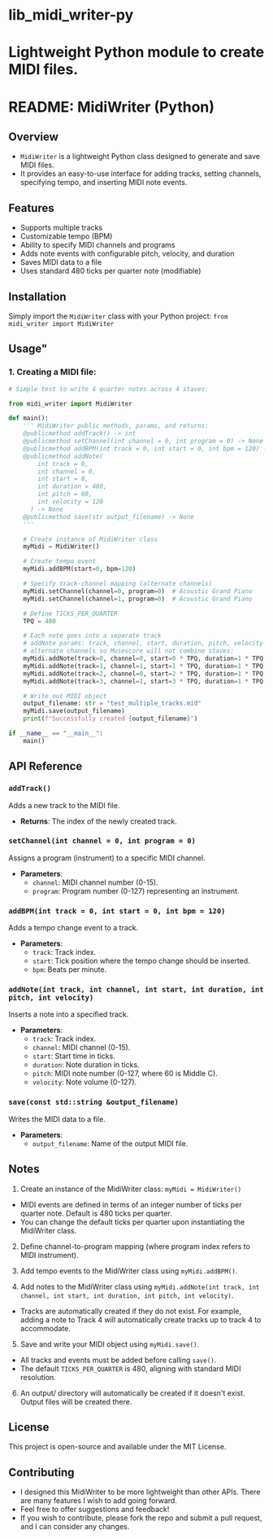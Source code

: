 # lib_midi_writer-py
Lightweight Python module to create MIDI files.
=======
# README: MidiWriter (Python)

## Overview
- `MidiWriter` is a lightweight Python class designed to generate and save MIDI files.
- It provides an easy-to-use interface for adding tracks, setting channels, specifying tempo, and inserting MIDI note events.

## Features
- Supports multiple tracks
- Customizable tempo (BPM)
- Ability to specify MIDI channels and programs
- Adds note events with configurable pitch, velocity, and duration
- Saves MIDI data to a file
- Uses standard 480 ticks per quarter note (modifiable)

## Installation
Simply import the `MidiWriter` class with your Python project:
`from midi_writer import MidiWriter`

## Usage"
### 1. Creating a MIDI file:
```python
# Simple test to write 4 quarter notes across 4 staves:

from midi_writer import MidiWriter

def main():
    ''' MidiWriter public methods, params, and returns:
    @publicmethod addTrack() -> int
    @publicmethod setChannel(int channel = 0, int program = 0) -> None
    @publicmethod addBPM(int track = 0, int start = 0, int bpm = 120) -> None
    @publicmethod addNote(
        int track = 0,
        int channel = 0, 
        int start = 0,
        int duration = 480,
        int pitch = 60,
        int velocity = 120
      ) -> None
    @publicmethod save(str output_filename) -> None
    '''

    # Create instance of MidiWriter class
    myMidi = MidiWriter()

    # Create tempo event
    myMidi.addBPM(start=0, bpm=120)

    # Specify track-channel mapping (alternate channels)
    myMidi.setChannel(channel=0, program=0)  # Acoustic Grand Piano
    myMidi.setChannel(channel=1, program=0)  # Acoustic Grand Piano

    # Define TICKS_PER_QUARTER
    TPQ = 480

    # Each note goes into a separate track
    # addNote params: track, channel, start, duration, pitch, velocity
    # alternate channels so Musescore will not combine staves:
    myMidi.addNote(track=0, channel=0, start=0 * TPQ, duration=1 * TPQ, pitch=60, velocity=120)
    myMidi.addNote(track=1, channel=1, start=1 * TPQ, duration=1 * TPQ, pitch=62, velocity=120)
    myMidi.addNote(track=2, channel=0, start=2 * TPQ, duration=1 * TPQ, pitch=64, velocity=120)
    myMidi.addNote(track=3, channel=1, start=3 * TPQ, duration=1 * TPQ, pitch=65, velocity=120)

    # Write out MIDI object
    output_filename: str = "test_multiple_tracks.mid"
    myMidi.save(output_filename)
    print(f"Successfully created {output_filename}")

if __name__ == "__main__":
    main()

```

## API Reference

### `addTrack()`
Adds a new track to the MIDI file.
- **Returns**: The index of the newly created track.

### `setChannel(int channel = 0, int program = 0)`
Assigns a program (instrument) to a specific MIDI channel.
- **Parameters**:
  - `channel`: MIDI channel number (0-15).
  - `program`: Program number (0-127) representing an instrument.

### `addBPM(int track = 0, int start = 0, int bpm = 120)`
Adds a tempo change event to a track.
- **Parameters**:
  - `track`: Track index.
  - `start`: Tick position where the tempo change should be inserted.
  - `bpm`: Beats per minute.

### `addNote(int track, int channel, int start, int duration, int pitch, int velocity)`
Inserts a note into a specified track.
- **Parameters**:
  - `track`: Track index.
  - `channel`: MIDI channel (0-15).
  - `start`: Start time in ticks.
  - `duration`: Note duration in ticks.
  - `pitch`: MIDI note number (0-127, where 60 is Middle C).
  - `velocity`: Note volume (0-127).

### `save(const std::string &output_filename)`
Writes the MIDI data to a file.
- **Parameters**:
  - `output_filename`: Name of the output MIDI file.

## Notes
1. Create an instance of the MidiWriter class: `myMidi = MidiWriter()`
- MIDI events are defined in terms of an integer number of ticks per quarter note. Default is 480 ticks per quarter.
- You can change the default ticks per quarter upon instantiating the MidiWriter class.

2. Define channel-to-program mapping (where program index refers to MIDI instrument).

3. Add tempo events to the MidiWriter class using `myMidi.addBPM()`.

4. Add notes to the MidiWriter class using `myMidi.addNote(int track, int channel, int start, int duration, int pitch, int velocity)`.
- Tracks are automatically created if they do not exist. For example, adding a note to Track 4 will automatically create tracks up to track 4 to accommodate.

5. Save and write your MIDI object using `myMidi.save()`.
- All tracks and events must be added before calling `save()`.
- The default `TICKS_PER_QUARTER` is 480, aligning with standard MIDI resolution.

6. An output/ directory will automatically be created if it doesn't exist. Output files will be created there.

## License
This project is open-source and available under the MIT License.

## Contributing
- I designed this MidiWriter to be more lightweight than other APIs. There are many features I wish to add going forward.
- Feel free to offer suggestions and feedback!
- If you wish to contribute, please fork the repo and submit a pull request, and I can consider any changes.

